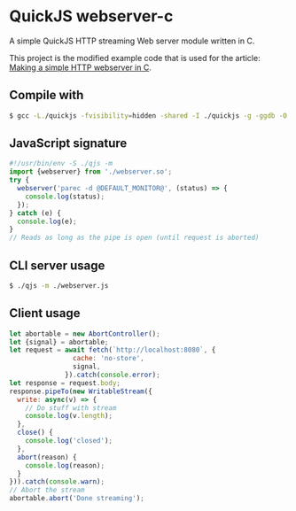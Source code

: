 # QuickJS webserver-c

A simple QuickJS HTTP streaming Web server module written in C.

This project is the modified example code that is used for the article:
[Making a simple HTTP webserver in C](https://bruinsslot.jp/post/simple-http-webserver-in-c/).

## Compile with

```bash
$ gcc -L./quickjs -fvisibility=hidden -shared -I ./quickjs -g -ggdb -O -Wall webserver.c -o webserver.so
```

## JavaScript signature
```javascript
#!/usr/bin/env -S ./qjs -m
import {webserver} from './webserver.so';
try {
  webserver('parec -d @DEFAULT_MONITOR@', (status) => {
    console.log(status);
  });
} catch (e) {
  console.log(e);
}
// Reads as long as the pipe is open (until request is aborted)
```

## CLI server usage

```bash
$ ./qjs -m ./webserver.js
```

## Client usage
```javascript
let abortable = new AbortController();
let {signal} = abortable;
let request = await fetch(`http://localhost:8080`, {
                cache: 'no-store',
                signal,
              }).catch(console.error);
let response = request.body;
response.pipeTo(new WritableStream({
  write: async(v) => {
    // Do stuff with stream
    console.log(v.length);
  },
  close() {
    console.log('closed');
  },
  abort(reason) {
    console.log(reason);
  }
})).catch(console.warn);
// Abort the stream
abortable.abort('Done streaming');
```
